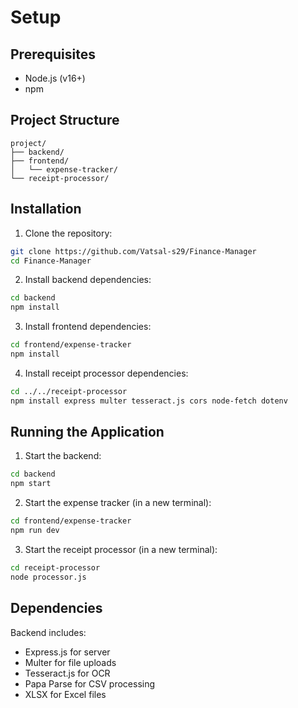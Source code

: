 # Setup

## Prerequisites

-   Node.js (v16+)
-   npm

## Project Structure

```
project/
├── backend/
├── frontend/
│   └── expense-tracker/
└── receipt-processor/
```

## Installation

1. Clone the repository:

```bash
git clone https://github.com/Vatsal-s29/Finance-Manager
cd Finance-Manager
```

2. Install backend dependencies:

```bash
cd backend
npm install
```

3. Install frontend dependencies:

```bash
cd frontend/expense-tracker
npm install
```

4. Install receipt processor dependencies:

```bash
cd ../../receipt-processor
npm install express multer tesseract.js cors node-fetch dotenv
```

## Running the Application

1. Start the backend:

```bash
cd backend
npm start
```

2. Start the expense tracker (in a new terminal):

```bash
cd frontend/expense-tracker
npm run dev
```

3. Start the receipt processor (in a new terminal):

```bash
cd receipt-processor
node processor.js
```

## Dependencies

Backend includes:

-   Express.js for server
-   Multer for file uploads
-   Tesseract.js for OCR
-   Papa Parse for CSV processing
-   XLSX for Excel files
